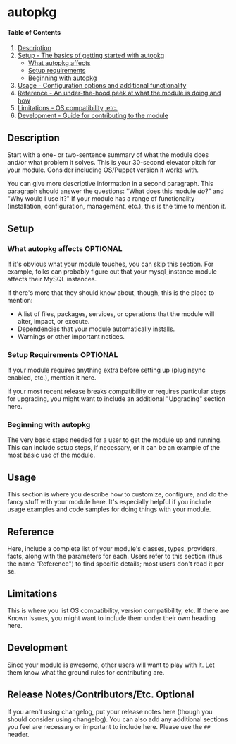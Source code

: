 # autopkg

#### Table of Contents

1. [Description](#description)
1. [Setup - The basics of getting started with autopkg](#setup)
    * [What autopkg affects](#what-autopkg-affects)
    * [Setup requirements](#setup-requirements)
    * [Beginning with autopkg](#beginning-with-autopkg)
1. [Usage - Configuration options and additional functionality](#usage)
1. [Reference - An under-the-hood peek at what the module is doing and how](#reference)
1. [Limitations - OS compatibility, etc.](#limitations)
1. [Development - Guide for contributing to the module](#development)

## Description

Start with a one- or two-sentence summary of what the module does and/or what
problem it solves. This is your 30-second elevator pitch for your module.
Consider including OS/Puppet version it works with.

You can give more descriptive information in a second paragraph. This paragraph
should answer the questions: "What does this module *do*?" and "Why would I use
it?" If your module has a range of functionality (installation, configuration,
management, etc.), this is the time to mention it.

## Setup

### What autopkg affects **OPTIONAL**

If it's obvious what your module touches, you can skip this section. For
example, folks can probably figure out that your mysql_instance module affects
their MySQL instances.

If there's more that they should know about, though, this is the place to mention:

* A list of files, packages, services, or operations that the module will alter,
  impact, or execute.
* Dependencies that your module automatically installs.
* Warnings or other important notices.

### Setup Requirements **OPTIONAL**

If your module requires anything extra before setting up (pluginsync enabled,
etc.), mention it here.

If your most recent release breaks compatibility or requires particular steps
for upgrading, you might want to include an additional "Upgrading" section
here.

### Beginning with autopkg

The very basic steps needed for a user to get the module up and running. This
can include setup steps, if necessary, or it can be an example of the most
basic use of the module.

## Usage

This section is where you describe how to customize, configure, and do the
fancy stuff with your module here. It's especially helpful if you include usage
examples and code samples for doing things with your module.

## Reference

Here, include a complete list of your module's classes, types, providers,
facts, along with the parameters for each. Users refer to this section (thus
the name "Reference") to find specific details; most users don't read it per
se.

## Limitations

This is where you list OS compatibility, version compatibility, etc. If there
are Known Issues, you might want to include them under their own heading here.

## Development

Since your module is awesome, other users will want to play with it. Let them
know what the ground rules for contributing are.

## Release Notes/Contributors/Etc. **Optional**

If you aren't using changelog, put your release notes here (though you should
consider using changelog). You can also add any additional sections you feel
are necessary or important to include here. Please use the `## ` header.
